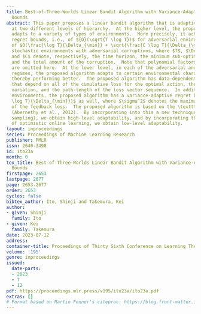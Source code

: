 ```yaml
---
title: Best-of-Three-Worlds Linear Bandit Algorithm with Variance-Adaptive Regret
  Bounds
abstract: This paper proposes a linear bandit algorithm that is adaptive to environments
  at two different levels of hierarchy.  At the higher level, the proposed algorithm
  adapts to a variety of types of environments.  More precisely, it achieves best-of-three-worlds
  regret bounds, i.e., of ${O}(\sqrt{T \log T})$ for adversarial environments and
  of $O(\frac{\log T}{\Delta_{\min}} + \sqrt{\frac{C \log T}{\Delta_{\min}}})$ for
  stochastic environments with adversarial corruptions, where $T$, $\Delta_{\min}$,
  and $C$ denote, respectively, the time horizon, the minimum sub-optimality gap,
  and the total amount of the corruption.  Note that polynomial factors in the dimensionality
  are omitted here.  At the lower level, in each of the adversarial and stochastic
  regimes, the proposed algorithm adapts to certain environmental characteristics,
  thereby performing better.  The proposed algorithm has data-dependent regret bounds
  that depend on all of the cumulative loss for the optimal action, the total quadratic
  variation, and the path-length of the loss vector sequence.  In addition, for stochastic
  environments, the proposed algorithm has a variance-adaptive regret bound of $O(\frac{\sigma^2
  \log T}{\Delta_{\min}})$ as well, where $\sigma^2$ denotes the maximum variance
  of the feedback loss.  The proposed algorithm is based on the \texttt{SCRiBLe} algorithm
  (Abernethy et al., 2012).  By incorporating into this a new technique we call \textit{scaled-up
  sampling}, we obtain high-level adaptability, and by incorporating the technique
  of optimistic online learning, we obtain low-level adaptability.
layout: inproceedings
series: Proceedings of Machine Learning Research
publisher: PMLR
issn: 2640-3498
id: ito23a
month: 0
tex_title: Best-of-Three-Worlds Linear Bandit Algorithm with Variance-Adaptive Regret
  Bounds
firstpage: 2653
lastpage: 2677
page: 2653-2677
order: 2653
cycles: false
bibtex_author: Ito, Shinji and Takemura, Kei
author:
- given: Shinji
  family: Ito
- given: Kei
  family: Takemura
date: 2023-07-12
address: 
container-title: Proceedings of Thirty Sixth Conference on Learning Theory
volume: '195'
genre: inproceedings
issued:
  date-parts:
  - 2023
  - 7
  - 12
pdf: https://proceedings.mlr.press/v195/ito23a/ito23a.pdf
extras: []
# Format based on Martin Fenner's citeproc: https://blog.front-matter.io/posts/citeproc-yaml-for-bibliographies/
---
```


